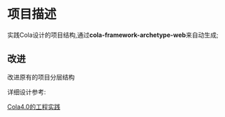 # 项目描述
实践Cola设计的项目结构,通过<B>cola-framework-archetype-web</B>来自动生成;

## 改进

改进原有的项目分层结构




详细设计参考:

[Cola4.0的工程实践](https://agmtopy.github.io/2022/12/24/1.%E6%9D%82%E8%AE%B0/Cola4-0%E7%9A%84%E6%9C%80%E4%BD%B3%E5%B7%A5%E7%A8%8B%E5%AE%9E%E8%B7%B5/)
